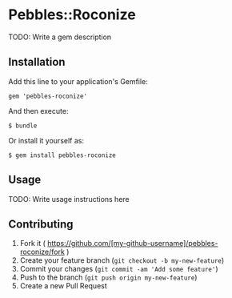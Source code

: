 # Pebbles::Roconize

TODO: Write a gem description

## Installation

Add this line to your application's Gemfile:

    gem 'pebbles-roconize'

And then execute:

    $ bundle

Or install it yourself as:

    $ gem install pebbles-roconize

## Usage

TODO: Write usage instructions here

## Contributing

1. Fork it ( https://github.com/[my-github-username]/pebbles-roconize/fork )
2. Create your feature branch (`git checkout -b my-new-feature`)
3. Commit your changes (`git commit -am 'Add some feature'`)
4. Push to the branch (`git push origin my-new-feature`)
5. Create a new Pull Request
